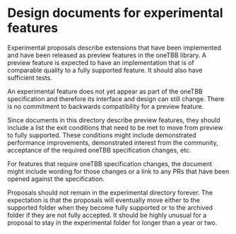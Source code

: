 # Design documents for experimental features

Experimental proposals describe extensions that have been implemented and
have been released as preview features in the oneTBB library. A preview
feature is expected to have an implementation that is of comparable quality
to a fully supported feature. It should also have sufficient tests.

An experimental feature does not yet appear as part of the oneTBB 
specification and therefore its interface and design can still change.
There is no commitment to backwards compatibility for a preview
feature.

Since documents in this directory describe preview features, they
should include a list the exit conditions that need to be met to move from
preview to fully supported. These conditions might include demonstrated
performance improvements, demonstrated interest from the community,
acceptance of the required oneTBB specification changes, etc. 

For features that require oneTBB specification changes, the document might
include wording for those changes or a link to any PRs that have been opened
against the specification.

Proposals should not remain in the experimental directory forever. The 
expectation is that the proposals will eventually move either to the
supported folder when they become fully supported or to the archived 
folder if they are not fully accepted. It should be highly unusual for 
a proposal to stay in the experimental folder for longer than a year or 
two.
